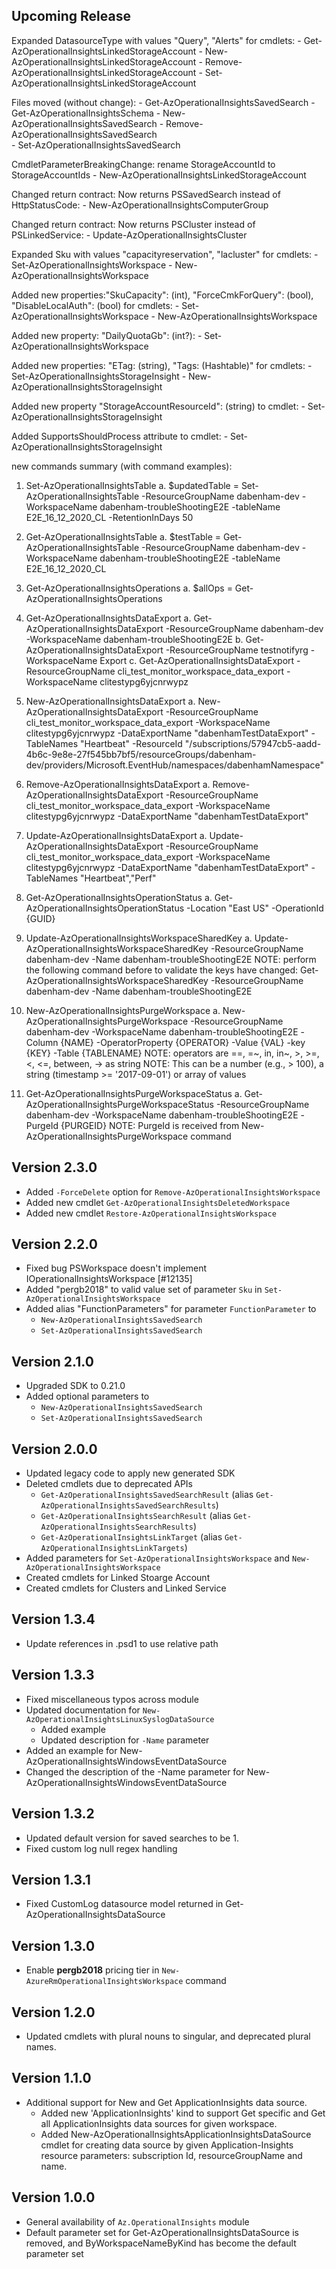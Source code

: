 ﻿<!--
    Please leave this section at the top of the change log.

    Changes for the upcoming release should go under the section titled "Upcoming Release", and should adhere to the following format:

    ## Upcoming Release
    * Overview of change #1
        - Additional information about change #1
    * Overview of change #2
        - Additional information about change #2
        - Additional information about change #2
    * Overview of change #3
    * Overview of change #4
        - Additional information about change #4

    ## YYYY.MM.DD - Version X.Y.Z (Previous Release)
    * Overview of change #1
        - Additional information about change #1
-->
## Upcoming Release

Expanded DatasourceType with values "Query", "Alerts" for cmdlets:
	- Get-AzOperationalInsightsLinkedStorageAccount
	- New-AzOperationalInsightsLinkedStorageAccount
	- Remove-AzOperationalInsightsLinkedStorageAccount
	- Set-AzOperationalInsightsLinkedStorageAccount
	
Files moved (without change):
	- Get-AzOperationalInsightsSavedSearch
	- Get-AzOperationalInsightsSchema
	- New-AzOperationalInsightsSavedSearch
	- Remove-AzOperationalInsightsSavedSearch	
	- Set-AzOperationalInsightsSavedSearch	
	
	
CmdletParameterBreakingChange: rename StorageAccountId to StorageAccountIds 
	- New-AzOperationalInsightsLinkedStorageAccount

Changed return contract: Now returns PSSavedSearch instead of HttpStatusCode:
	- New-AzOperationalInsightsComputerGroup
	
Changed return contract: Now returns PSCluster instead of PSLinkedService:
	- Update-AzOperationalInsightsCluster

Expanded Sku with values "capacityreservation", "lacluster" for cmdlets:
	- Set-AzOperationalInsightsWorkspace
	- New-AzOperationalInsightsWorkspace

Added new properties:"SkuCapacity": (int), "ForceCmkForQuery": (bool), "DisableLocalAuth": (bool)  for cmdlets:
	- Set-AzOperationalInsightsWorkspace
	- New-AzOperationalInsightsWorkspace
	
Added new property: "DailyQuotaGb": (int?):
	- Set-AzOperationalInsightsWorkspace
	
Added new properties: "ETag: (string), "Tags: (Hashtable)" for cmdlets:
	- Set-AzOperationalInsightsStorageInsight
	- New-AzOperationalInsightsStorageInsight
	
Added new property "StorageAccountResourceId": (string) to cmdlet:
	- Set-AzOperationalInsightsStorageInsight
	
Added SupportsShouldProcess attribute to cmdlet:
	- Set-AzOperationalInsightsStorageInsight


new commands summary (with command examples):
1. Set-AzOperationalInsightsTable
a. $updatedTable = Set-AzOperationalInsightsTable -ResourceGroupName dabenham-dev -WorkspaceName dabenham-troubleShootingE2E -tableName E2E_16_12_2020_CL -RetentionInDays 50

2. Get-AzOperationalInsightsTable
	a. $testTable = Get-AzOperationalInsightsTable -ResourceGroupName dabenham-dev -WorkspaceName dabenham-troubleShootingE2E -tableName E2E_16_12_2020_CL
3. Get-AzOperationalInsightsOperations
	a. $allOps = Get-AzOperationalInsightsOperations
	
4. Get-AzOperationalInsightsDataExport
	a. Get-AzOperationalInsightsDataExport -ResourceGroupName dabenham-dev -WorkspaceName dabenham-troubleShootingE2E
	b. Get-AzOperationalInsightsDataExport -ResourceGroupName testnotifyrg -WorkspaceName Export
	c. Get-AzOperationalInsightsDataExport -ResourceGroupName cli_test_monitor_workspace_data_export -WorkspaceName clitestypg6yjcnrwypz
	
5. New-AzOperationalInsightsDataExport
	a. New-AzOperationalInsightsDataExport  -ResourceGroupName cli_test_monitor_workspace_data_export -WorkspaceName clitestypg6yjcnrwypz -DataExportName "dabenhamTestDataExport" -TableNames "Heartbeat" -ResourceId "/subscriptions/57947cb5-aadd-4b6c-9e8e-27f545bb7bf5/resourceGroups/dabenham-dev/providers/Microsoft.EventHub/namespaces/dabenhamNamespace"
	
6. Remove-AzOperationalInsightsDataExport
	a. Remove-AzOperationalInsightsDataExport  -ResourceGroupName cli_test_monitor_workspace_data_export -WorkspaceName clitestypg6yjcnrwypz -DataExportName "dabenhamTestDataExport"
	
7. Update-AzOperationalInsightsDataExport
	a. Update-AzOperationalInsightsDataExport  -ResourceGroupName cli_test_monitor_workspace_data_export -WorkspaceName clitestypg6yjcnrwypz -DataExportName "dabenhamTestDataExport" -TableNames "Heartbeat","Perf"
	
8. Get-AzOperationalInsightsOperationStatus
	a. Get-AzOperationalInsightsOperationStatus -Location "East US" -OperationId  {GUID}
	
9. Update-AzOperationalInsightsWorkspaceSharedKey
	a. Update-AzOperationalInsightsWorkspaceSharedKey -ResourceGroupName dabenham-dev -Name  dabenham-troubleShootingE2E
	NOTE: perform the following command before to validate the keys have changed:
		 Get-AzOperationalInsightsWorkspaceSharedKey  -ResourceGroupName dabenham-dev -Name  dabenham-troubleShootingE2E 
		
		
10. New-AzOperationalInsightsPurgeWorkspace
	a. New-AzOperationalInsightsPurgeWorkspace -ResourceGroupName dabenham-dev -WorkspaceName dabenham-troubleShootingE2E -Column {NAME} -OperatorProperty {OPERATOR} -Value {VAL} -key {KEY} -Table {TABLENAME}
	NOTE:  operators are ==, =~, in, in~, >, >=, <, <=, between, -> as string
	NOTE: This can be a number (e.g., > 100), a string (timestamp >= '2017-09-01') or array of values
	
11. Get-AzOperationalInsightsPurgeWorkspaceStatus
	a. Get-AzOperationalInsightsPurgeWorkspaceStatus  -ResourceGroupName dabenham-dev -WorkspaceName dabenham-troubleShootingE2E -PurgeId {PURGEID}
NOTE: PurgeId is received from New-AzOperationalInsightsPurgeWorkspace command



## Version 2.3.0
* Added `-ForceDelete` option for `Remove-AzOperationalInsightsWorkspace`
* Added new cmdlet `Get-AzOperationalInsightsDeletedWorkspace`
* Added new cmdlet `Restore-AzOperationalInsightsWorkspace`

## Version 2.2.0
* Fixed bug PSWorkspace doesn't implement IOperationalInsightsWorkspace [#12135]
* Added "pergb2018" to valid value set of parameter `Sku` in `Set-AzOperationalInsightsWorkspace` 
* Added alias "FunctionParameters" for parameter `FunctionParameter` to
    - `New-AzOperationalInsightsSavedSearch`
    - `Set-AzOperationalInsightsSavedSearch`

## Version 2.1.0
* Upgraded SDK to 0.21.0
* Added optional parameters to 
    - `New-AzOperationalInsightsSavedSearch`
    - `Set-AzOperationalInsightsSavedSearch`

## Version 2.0.0
* Updated legacy code to apply new generated SDK
* Deleted cmdlets due to deprecated APIs
    - `Get-AzOperationalInsightsSavedSearchResult` (alias `Get-AzOperationalInsightsSavedSearchResults`)
    - `Get-AzOperationalInsightsSearchResult` (alias `Get-AzOperationalInsightsSearchResults`)
    - `Get-AzOperationalInsightsLinkTarget` (alias `Get-AzOperationalInsightsLinkTargets`)
* Added parameters for `Set-AzOperationalInsightsWorkspace` and `New-AzOperationalInsightsWorkspace`
* Created cmdlets for Linked Stoarge Account
* Created cmdlets for Clusters and Linked Service

## Version 1.3.4
* Update references in .psd1 to use relative path

## Version 1.3.3
* Fixed miscellaneous typos across module
* Updated documentation for `New-AzOperationalInsightsLinuxSyslogDataSource`
    - Added example
    - Updated description for `-Name` parameter
* Added an example for New-AzOperationalInsightsWindowsEventDataSource
* Changed the description of the -Name parameter for New-AzOperationalInsightsWindowsEventDataSource

## Version 1.3.2
* Updated default version for saved searches to be 1. 
* Fixed custom log null regex handling

## Version 1.3.1
* Fixed CustomLog datasource model returned in Get-AzOperationalInsightsDataSource

## Version 1.3.0
* Enable **pergb2018** pricing tier in `New-AzureRmOperationalInsightsWorkspace` command

## Version 1.2.0
* Updated cmdlets with plural nouns to singular, and deprecated plural names.

## Version 1.1.0
* Additional support for New and Get ApplicationInsights data source.
    - Added new 'ApplicationInsights' kind to support Get specific and Get all ApplicationInsights data sources for given workspace. 
    - Added New-AzOperationalInsightsApplicationInsightsDataSource cmdlet for creating data source by given Application-Insights resource parameters: subscription Id, resourceGroupName and name. 

## Version 1.0.0
* General availability of `Az.OperationalInsights` module
* Default parameter set for Get-AzOperationalInsightsDataSource is removed, and ByWorkspaceNameByKind has become the default parameter set
